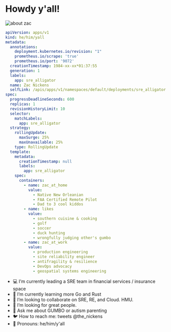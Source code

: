 # Howdy y'all! 

![about zac](zac.png)



```yaml
apiVersion: apps/v1
kind: he/him/yall
metadata:
  annotations:
    deployment.kubernetes.io/revision: "1"
    prometheus.io/scrape: 'true'
    prometheus.io/port: '9072'
  creationTimestamp: 1984-xx-xx*01:37:55
  generation: 1
  labels:
    app: sre_alligator
  name: Zac Nickens
  selfLink: /apis/apps/v1/namespaces/default/deployments/sre_alligator
spec:
  progressDeadlineSeconds: 600
  replicas: 1
  revisionHistoryLimit: 10
  selector:
    matchLabels:
      app: sre_alligator
  strategy:
    rollingUpdate:
      maxSurge: 25%
      maxUnavailable: 25%
    type: RollingUpdate
  template:
    metadata:
      creationTimestamp: null
      labels:
        app: sre_alligator
    spec:
      containers:
        - name: zac_at_home
          value: 
            - Native New Orleanian
            - FAA Certified Remote Pilot
            - Dad to 3 cool kiddos
        - name: likes
          value: 
            - southern cuisine & cooking
            - golf
            - soccer
            - duck hunting
            - wrongfully judging other's gumbo
        - name: zac_at_work
          value: 
            - production engineering
            - site reliability engineer
            - antifragility & resilience
            - DevOps advocacy
            - geospatial systems engineering
```


- :computer: I’m currently leading a SRE team in financial services / insurance space
- :school_satchel: I’m currently learning more Go and Rust 
- :busts_in_silhouette: I’m looking to collaborate on SRE, RE, and Cloud. HMU.
- 🤔 I’m looking for great people.
- 💬 Ask me about GUMBO or autism parenting
- :bird: How to reach me: tweets @the_nickens
- :thought_balloon: Pronouns: he/him/y'all

